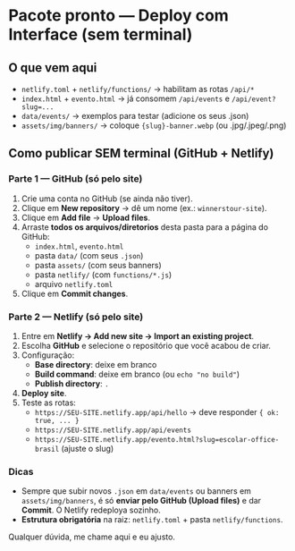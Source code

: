 # Pacote pronto — Deploy com Interface (sem terminal)

## O que vem aqui
- `netlify.toml` + `netlify/functions/` → habilitam as rotas `/api/*`
- `index.html` + `evento.html` → já consomem `/api/events` e `/api/event?slug=...`
- `data/events/` → exemplos para testar (adicione os seus .json)
- `assets/img/banners/` → coloque `{slug}-banner.webp` (ou .jpg/.jpeg/.png)

## Como publicar SEM terminal (GitHub + Netlify)

### Parte 1 — GitHub (só pelo site)
1. Crie uma conta no GitHub (se ainda não tiver).
2. Clique em **New repository** → dê um nome (ex.: `winnerstour-site`).
3. Clique em **Add file** → **Upload files**.
4. Arraste **todos os arquivos/diretorios** desta pasta para a página do GitHub:
   - `index.html`, `evento.html`
   - pasta `data/` (com seus `.json`)
   - pasta `assets/` (com seus banners)
   - pasta `netlify/` (com `functions/*.js`)
   - arquivo `netlify.toml`
5. Clique em **Commit changes**.

### Parte 2 — Netlify (só pelo site)
1. Entre em **Netlify → Add new site → Import an existing project**.
2. Escolha **GitHub** e selecione o repositório que você acabou de criar.
3. Configuração:
   - **Base directory**: deixe em branco
   - **Build command**: deixe em branco (ou `echo "no build"`)
   - **Publish directory**: `.`
4. **Deploy site**.
5. Teste as rotas:
   - `https://SEU-SITE.netlify.app/api/hello` → deve responder `{ ok: true, ... }`
   - `https://SEU-SITE.netlify.app/api/events`
   - `https://SEU-SITE.netlify.app/evento.html?slug=escolar-office-brasil` (ajuste o slug)

### Dicas
- Sempre que subir novos `.json` em `data/events` ou banners em `assets/img/banners`, é só **enviar pelo GitHub (Upload files)** e dar **Commit**. O Netlify redeploya sozinho.
- **Estrutura obrigatória** na raiz: `netlify.toml` + pasta `netlify/functions`.

Qualquer dúvida, me chame aqui e eu ajusto.

